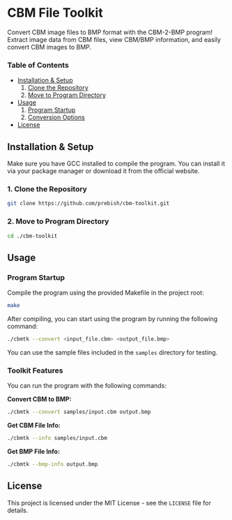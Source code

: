 # CBM File Toolkit

Convert CBM image files to BMP format with the CBM-2-BMP program! Extract image data from CBM files, view CBM/BMP information, and easily convert CBM images to BMP.

### Table of Contents

- [Installation & Setup](#installation--setup)
  1. [Clone the Repository](#1-clone-the-repository)
  2. [Move to Program Directory](#2-move-to-program-directory)
- [Usage](#usage)
  1. [Program Startup](#program-startup)
  2. [Conversion Options](#toolkit-features)
- [License](#license)

## Installation & Setup

Make sure you have GCC installed to compile the program. You can install it via your package manager or download it from the official website.

### 1. Clone the Repository

```bash
git clone https://github.com/prebish/cbm-toolkit.git
```

### 2. Move to Program Directory

```bash
cd ./cbm-toolkit
```

## Usage

### Program Startup

Compile the program using the provided Makefile in the project root:

```bash
make
```

After compiling, you can start using the program by running the following command:

```bash
./cbmtk --convert <input_file.cbm> <output_file.bmp>
```

You can use the sample files included in the `samples` directory for testing.

### Toolkit Features

You can run the program with the following commands:

**Convert CBM to BMP:**

  ```bash
  ./cbmtk --convert samples/input.cbm output.bmp
  ```

**Get CBM File Info:**

  ```bash
  ./cbmtk --info samples/input.cbm
  ```

**Get BMP File Info:**

  ```bash
  ./cbmtk --bmp-info output.bmp
  ```

## License
This project is licensed under the MIT License - see the `LICENSE` file for details.
